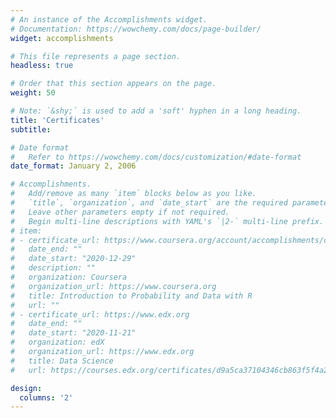 ```yaml
---
# An instance of the Accomplishments widget.
# Documentation: https://wowchemy.com/docs/page-builder/
widget: accomplishments

# This file represents a page section.
headless: true

# Order that this section appears on the page.
weight: 50

# Note: `&shy;` is used to add a 'soft' hyphen in a long heading.
title: 'Certificates'
subtitle:

# Date format
#   Refer to https://wowchemy.com/docs/customization/#date-format
date_format: January 2, 2006

# Accomplishments.
#   Add/remove as many `item` blocks below as you like.
#   `title`, `organization`, and `date_start` are the required parameters.
#   Leave other parameters empty if not required.
#   Begin multi-line descriptions with YAML's `|2-` multi-line prefix.
# item:
# - certificate_url: https://www.coursera.org/account/accomplishments/certificate/T5SWB5V43C6N
#   date_end: ""
#   date_start: "2020-12-29"
#   description: ""
#   organization: Coursera
#   organization_url: https://www.coursera.org
#   title: Introduction to Probability and Data with R
#   url: ""
# - certificate_url: https://www.edx.org
#   date_end: ""
#   date_start: "2020-11-21"
#   organization: edX
#   organization_url: https://www.edx.org
#   title: Data Science
#   url: https://courses.edx.org/certificates/d9a5ca37104346cb863f5f4a2788fb05

design:
  columns: '2' 
---
```

